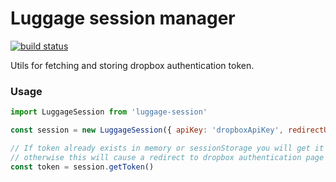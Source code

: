 # Luggage session manager
[![build status](https://img.shields.io/travis/luggagejs/luggage-session/master.svg?style=flat-square)](https://travis-ci.org/luggagejs/luggage-session)

Utils for fetching and storing dropbox authentication token.

### Usage

```js
import LuggageSession from 'luggage-session'

const session = new LuggageSession({ apiKey: 'dropboxApiKey', redirectUrl: '/app'})

// If token already exists in memory or sessionStorage you will get it
// otherwise this will cause a redirect to dropbox authentication page
const token = session.getToken()
```
